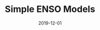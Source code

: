 ---
title: "Simple ENSO Models"
date: 2019-12-01
publishDate: 2019-09-18T01:50:18.496584Z
authors: ["Fei-Fei Jin", "Han-Ching Chen", "Sen Zhao", "Michiya Hayashi", "C. Karamperidou", "Malte F. Stuecker", "Ruihuang Xie"]
publication_types: ["6"]
abstract: ""
featured: false
publication: "*ENSO in a Changing Climate*. Ed. by A. Santoso, W. Cai, and M. J. McPhaden."
---
